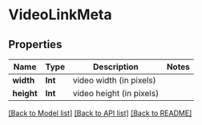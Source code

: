# VideoLinkMeta

## Properties
Name | Type | Description | Notes
------------ | ------------- | ------------- | -------------
**width** | **Int** | video width (in pixels) | 
**height** | **Int** | video height (in pixels) | 

[[Back to Model list]](../README.md#documentation-for-models) [[Back to API list]](../README.md#documentation-for-api-endpoints) [[Back to README]](../README.md)


